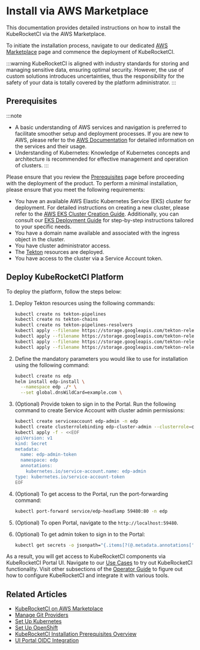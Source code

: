 # Install via AWS Marketplace

This documentation provides detailed instructions on how to install the KubeRocketCI via the AWS Marketplace.

To initiate the installation process, navigate to our dedicated [AWS Marketplace](https://aws.amazon.com/marketplace/pp/prodview-u7xcz6pvwwwoa#pdp-overview) page and commence the deployment of KubeRocketCI.

:::warning
  KubeRocketCI is aligned with industry standards for storing and managing sensitive data, ensuring optimal security. However, the use of custom solutions introduces uncertainties, thus the responsibility for the safety of your data is totally covered by the platform administrator.
:::

## Prerequisites

:::note
  * A basic understanding of AWS services and navigation is preferred to facilitate smoother setup and deployment processes. If you are new to AWS, please refer to the [AWS Documentation](https://docs.aws.amazon.com/index.html) for detailed information on the services and their usage.
  * Understanding of Kubernetes: Knowledge of Kubernetes concepts and architecture is recommended for effective management and operation of clusters.
:::

Please ensure that you review the [Prerequisites](prerequisites.md) page before proceeding with the deployment of the product. To perform a minimal installation, please ensure that you meet the following requirements:

* You have an available AWS Elastic Kubernetes Service (EKS) cluster for deployment. For detailed instructions on creating a new cluster, please refer to the [AWS EKS Cluster Creation Guide](https://docs.aws.amazon.com/eks/latest/userguide/create-cluster.html). Additionally, you can consult our [EKS Deployment Guide](infrastructure-providers/aws/deploy-aws-eks.md) for step-by-step instructions tailored to your specific needs.
* You have a domain name available and associated with the ingress object in the cluster.
* You have cluster administrator access.
* The [Tekton](install-tekton.md) resources are deployed.
* You have access to the cluster via a Service Account token.

## Deploy KubeRocketCI Platform

To deploy the platform, follow the steps below:

1. Deploy Tekton resources using the following commands:

    ```bash
    kubectl create ns tekton-pipelines
    kubectl create ns tekton-chains
    kubectl create ns tekton-pipelines-resolvers
    kubectl apply --filename https://storage.googleapis.com/tekton-releases/triggers/latest/release.yaml
    kubectl apply --filename https://storage.googleapis.com/tekton-releases/triggers/latest/interceptors.yaml
    kubectl apply --filename https://storage.googleapis.com/tekton-releases/pipeline/latest/release.yaml
    kubectl apply --filename https://storage.googleapis.com/tekton-releases/chains/latest/release.yaml
    ```

2. Define the mandatory parameters you would like to use for installation using the following command:

    ```bash
    kubectl create ns edp
    helm install edp-install \
      --namespace edp ./* \
      --set global.dnsWildCard=example.com \
    ```

3. (Optional) Provide token to sign in to the Portal. Run the following command to create Service Account with cluster admin permissions:

    ```bash
    kubectl create serviceaccount edp-admin -n edp
    kubectl create clusterrolebinding edp-cluster-admin --clusterrole=cluster-admin --serviceaccount=edp:edp-admin
    kubectl apply -f - <<EOF
    apiVersion: v1
    kind: Secret
    metadata:
      name: edp-admin-token
      namespace: edp
      annotations:
        kubernetes.io/service-account.name: edp-admin
    type: kubernetes.io/service-account-token
    EOF
    ```

4. (Optional) To get access to the Portal, run the port-forwarding command:

    ```bash
    kubectl port-forward service/edp-headlamp 59480:80 -n edp
    ```

5. (Optional) To open Portal, navigate to the `http://localhost:59480`.

6. (Optional) To get admin token to sign in to the Portal:

    ```bash
    kubectl get secrets -o jsonpath="{.items[?(@.metadata.annotations['kubernetes\.io/service-account\.name']=='edp-admin')].data.token}" -n edp|base64 --decode
    ```

As a result, you will get access to KubeRocketCI components via KubeRocketCI Portal UI. Navigate to our [Use Cases](../use-cases/index.md) to try out KubeRocketCI functionality. Visit other subsections of the [Operator Guide](../operator-guide/index.md) to figure out how to configure KubeRocketCI and integrate it with various tools.

## Related Articles

* [KubeRocketCI on AWS Marketplace](https://aws.amazon.com/marketplace/pp/prodview-u7xcz6pvwwwoa#pdp-overview)
* [Manage Git Providers](../user-guide/add-git-server.md)
* [Set Up Kubernetes](kubernetes-cluster-settings.md)
* [Set Up OpenShift](openshift-cluster-settings.md)
* [KubeRocketCI Installation Prerequisites Overview](prerequisites.md)
* [UI Portal OIDC Integration](auth/ui-portal-oidc.md)
